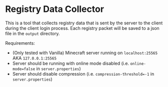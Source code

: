 # Registry Data Collector
This is a tool that collects registry data that is sent by the server to the client during the client
login process. Each registry packet will be saved to a json file in the `output` directory.

Requirements:
- (Only tested with Vanilla) Minecraft server running on `localhost:25565` AKA `127.0.0.1:25565`
- Server should be running with online mode disabled (i.e. `online-mode=false` in `server.properties`)
- Server should disable compression (i.e. `compression-threshold=-1` in `server.properties`)